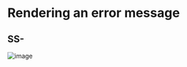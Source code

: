 # Rendering an error message
## SS-
![image](https://github.com/user-attachments/assets/e702ea6a-f97a-4e1b-99ea-8800f6a8dba8)

